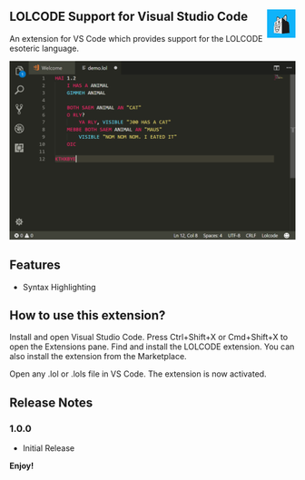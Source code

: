 ## LOLCODE Support for Visual Studio Code <img src="images/logo.png" align="right" width="50">

An extension for VS Code which provides support for the LOLCODE esoteric language.

![Screenshot](images/screenshot.png)

## Features
- Syntax Highlighting

## How to use this extension?

Install and open Visual Studio Code. Press Ctrl+Shift+X or Cmd+Shift+X to open the Extensions pane. Find and install the LOLCODE extension. You can also install the extension from the Marketplace. 

Open any .lol or .lols  file in VS Code. The extension is now activated.
## Release Notes
### 1.0.0
- Initial Release

**Enjoy!**